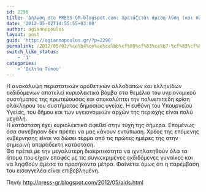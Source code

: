 ```yaml
---
id: 2296
title: 'Δήλωση στο PRESS-GR.blogspot.com: Χρειάζεται άμεση λύση (και παρέμβαση εισαγγελέα) για τη “βόμβα” του AIDS στην Αθήνα…'
date: '2012-05-02T14:55:55+03:00'
author: agiannopoulos
layout: post
guid: 'http://agiannopoulos.gr/?p=2296'
permalink: /2012/05/02/%ce%b4%ce%ae%ce%bb%cf%89%cf%83%ce%b7-%cf%83%cf%84%ce%bf-press-gr-blogspot-com-%ce%b2%cf%8c%ce%bc%ce%b2%ce%b1-aids-%cf%83%cf%84%ce%b7%ce%bd-%ce%b1%ce%b8%ce%ae%ce%bd%ce%b1/
switch_like_status:
    - '1'
categories:
    - 'Δελτία Τύπου'
---
```


H ανακάλυψη περιστατικών οροθετικών αλλοδαπών και ελληνίδων εκδιδόμενων αποτελεί κυριολεκτικά βόμβα στα θεμέλια του υγειονομικού συστήματος της πρωτεύουσας και αποκαλύπτει την πολυεπιπεδη κρίση ολόκληρου του συστήματος δημόσιας υγείας. H ευθύνη του Yπουργείου Yγείας, του δήμου και των υγειονομικών αρχών της περιοχής είναι πολύ μεγάλη.  
Η κατάσταση έχει κυριολεκτικά αφεθεί στην τύχη της σήμερα. Επομένως όσα συνέβησαν δεν πρέπει να μας κάνουν εντύπωση. Χρέος της επόμενης κυβέρνησης είναι να δώσει τέρμα από τις πρώτες ημέρες της στην σημερινή απαράδεκτη κατάσταση.  
Θα πρέπει με την μεγαλύτερη διακριτικότητα να ιχνηλατηθούν όλα τα άτομα που είχαν επαφές με τις συγκεκριμένες εκδιδόμενες γυναίκες και να ληφθούν άμεσα τα προσήκοντα μέτρα. Φαίνεται όμως ότι η παρέμβαση του εισαγγελέα είναι επιβεβλημένη.

Πηγή: <http://press-gr.blogspot.com/2012/05/aids.html>